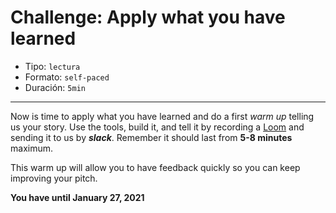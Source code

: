 # Challenge: Apply what you have learned

* Tipo: `lectura`
* Formato: `self-paced`
* Duración: `5min`

***
Now is time to apply what you have learned and do a first _warm up_ telling us
your story. Use the tools, build it, and tell it by recording a [Loom](https://www.loom.com/) and sending it to us by ***slack***. Remember it should last from **5-8 minutes**
maximum.

This warm up will allow you to have feedback quickly so you can keep improving
your pitch.

**You have until January 27, 2021**
